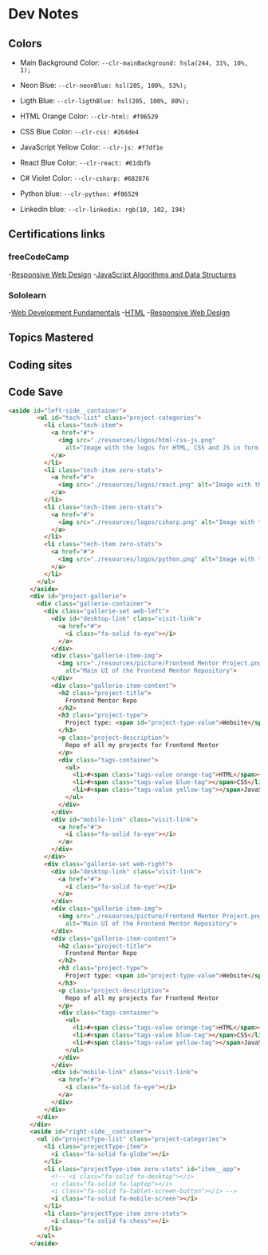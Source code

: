 # Dev Notes

## Colors

- Main Background Color: `--clr-mainBackground: hsla(244, 31%, 10%, 1);`
- Neon Blue: `--clr-neonBlue: hsl(205, 100%, 53%);`
- Ligth Blue: `--clr-ligthBlue: hsl(205, 100%, 80%);`
- HTML Orange Color: `--clr-html: #f06529`
- CSS Blue Color: `--clr-css: #264de4`
- JavaScript Yellow Color: `--clr-js: #f7df1e`
- React Blue Color: `--clr-react: #61dbfb`
- C# Violet Color: `--clr-csharp: #682876`
- Python blue: `--clr-python: #f06529`

- Linkedin blue: `--clr-linkedin: rgb(10, 102, 194)`

## Certifications links

### freeCodeCamp

-[Responsive Web Design](https://www.freecodecamp.org/certification/rixcrafts/responsive-web-design)
-[JavaScript Algorithms and Data Structures](https://www.freecodecamp.org/certification/rixcrafts/javascript-algorithms-and-data-structures)

### Sololearn

-[Web Development Fundamentals](https://www.sololearn.com/certificates/CT-5W0ONZ24)
-[HTML](https://www.sololearn.com/certificates/CT-RPVH6JCC)
-[Responsive Web Design](https://www.sololearn.com/certificates/CT-DLUFVRR0)

## Topics Mastered

## Coding sites

## Code Save

```html
<aside id="left-side__container">
        <ul id="tech-list" class="project-categories">
          <li class="tech-item">
            <a href="#">
              <img src="./resources/logos/html-css-js.png"
                alt="Image with the logos for HTML, CSS and JS in form of shield" width="50vw" height="50vw">
            </a>
          </li>
          <li class="tech-item zero-stats">
            <a href="#">
              <img src="./resources/logos/react.png" alt="Image with the ReactJS logo" width="50vw" height="50vw">
            </a>
          </li>
          <li class="tech-item zero-stats">
            <a href="#">
              <img src="./resources/logos/csharp.png" alt="Image with the C# logo" width="50vw" height="50vw">
            </a>
          </li>
          <li class="tech-item zero-stats">
            <a href="#">
              <img src="./resources/logos/python.png" alt="Image with the Python logo" width="50vw" height="50vw">
            </a>
          </li>
        </ul>
      </aside>
      <div id="project-gallerie">
        <div class="gallerie-container">
          <div class="gallerie-set web-left">
            <div id="desktop-link" class="visit-link">
              <a href="#">
                <i class="fa-solid fa-eye"></i>
              </a>
            </div>
            <div class="gallerie-item-img">
              <img src="./resources/picture/Frontend Mentor Project.png"
                alt="Main UI of the Frontend Mentor Repository">
            </div>
            <div class="gallerie-item-content">
              <h2 class="project-title">
                Frontend Mentor Repo
              </h2>
              <h3 class="project-type">
                Project type: <span id="project-type-value">Website</span>
              </h3>
              <p class="project-description">
                Repo of all my projects for Frontend Mentor
              </p>
              <div class="tags-container">
                <ul>
                  <li>#<span class="tags-value orange-tag">HTML</span></li>
                  <li>#<span class="tags-value blue-tag"></span>CSS</li>
                  <li>#<span class="tags-value yellow-tag"></span>JavaScript</li>
                </ul>
              </div>
            </div>
            <div id="mobile-link" class="visit-link">
              <a href="#">
                <i class="fa-solid fa-eye"></i>
              </a>
            </div>
          </div>
          <div class="gallerie-set web-right">
            <div id="desktop-link" class="visit-link">
              <a href="#">
                <i class="fa-solid fa-eye"></i>
              </a>
            </div>
            <div class="gallerie-item-img">
              <img src="./resources/picture/Frontend Mentor Project.png"
                alt="Main UI of the Frontend Mentor Repository">
            </div>
            <div class="gallerie-item-content">
              <h2 class="project-title">
                Frontend Mentor Repo
              </h2>
              <h3 class="project-type">
                Project type: <span id="project-type-value">Website</span>
              </h3>
              <p class="project-description">
                Repo of all my projects for Frontend Mentor
              </p>
              <div class="tags-container">
                <ul>
                  <li>#<span class="tags-value orange-tag">HTML</span></li>
                  <li>#<span class="tags-value blue-tag"></span>CSS</li>
                  <li>#<span class="tags-value yellow-tag"></span>JavaScript</li>
                </ul>
              </div>
            </div>
            <div id="mobile-link" class="visit-link">
              <a href="#">
                <i class="fa-solid fa-eye"></i>
              </a>
            </div>
          </div>
        </div>
      </div>
      <aside id="right-side__container">
        <ul id="projectType-list" class="project-categories">
          <li class="projectType-item">
            <i class="fa-solid fa-globe"></i>
          </li>
          <li class="projectType-item zero-stats" id="item__app">
            <!-- <i class="fa-solid fa-desktop"></i>
            <i class="fa-solid fa-laptop"></i>
            <i class="fa-solid fa-tablet-screen-button"></i> -->
            <i class="fa-solid fa-mobile-screen"></i>
          </li>
          <li class="projectType-item zero-stats">
            <i class="fa-solid fa-chess"></i>
          </li>
        </ul>
      </aside>
```